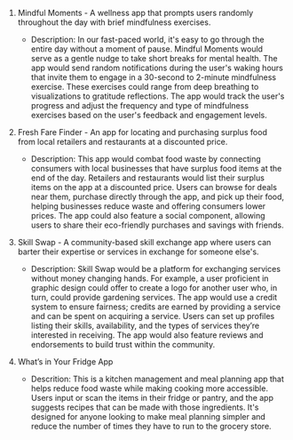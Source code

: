 

1. Mindful Moments - A wellness app that prompts users randomly throughout the day with brief mindfulness exercises.
   
   - Description: In our fast-paced world, it's easy to go through the entire day without a moment of pause. Mindful Moments would serve as a gentle nudge to take short breaks for mental health. The app would send random notifications during the user's waking hours that invite them to engage in a 30-second to 2-minute mindfulness exercise. These exercises could range from deep breathing to visualizations to gratitude reflections. The app would track the user's progress and adjust the frequency and type of mindfulness exercises based on the user's feedback and engagement levels.

2. Fresh Fare Finder - An app for locating and purchasing surplus food from local retailers and restaurants at a discounted price.
   
   - Description: This app would combat food waste by connecting consumers with local businesses that have surplus food items at the end of the day. Retailers and restaurants would list their surplus items on the app at a discounted price. Users can browse for deals near them, purchase directly through the app, and pick up their food, helping businesses reduce waste and offering consumers lower prices. The app could also feature a social component, allowing users to share their eco-friendly purchases and savings with friends.

3. Skill Swap - A community-based skill exchange app where users can barter their expertise or services in exchange for someone else's.
   
   - Description: Skill Swap would be a platform for exchanging services without money changing hands. For example, a user proficient in graphic design could offer to create a logo for another user who, in turn, could provide gardening services. The app would use a credit system to ensure fairness; credits are earned by providing a service and can be spent on acquiring a service. Users can set up profiles listing their skills, availability, and the types of services they’re interested in receiving. The app would also feature reviews and endorsements to build trust within the community.

4. What’s in Your Fridge App
    - Descrition: This is a kitchen management and meal planning app that helps reduce food waste while making cooking more accessible. Users input or scan the items in their fridge or pantry, and the app suggests recipes that can be made with those ingredients. It's designed for anyone looking to make meal planning simpler and reduce the number of times they have to run to the grocery store.